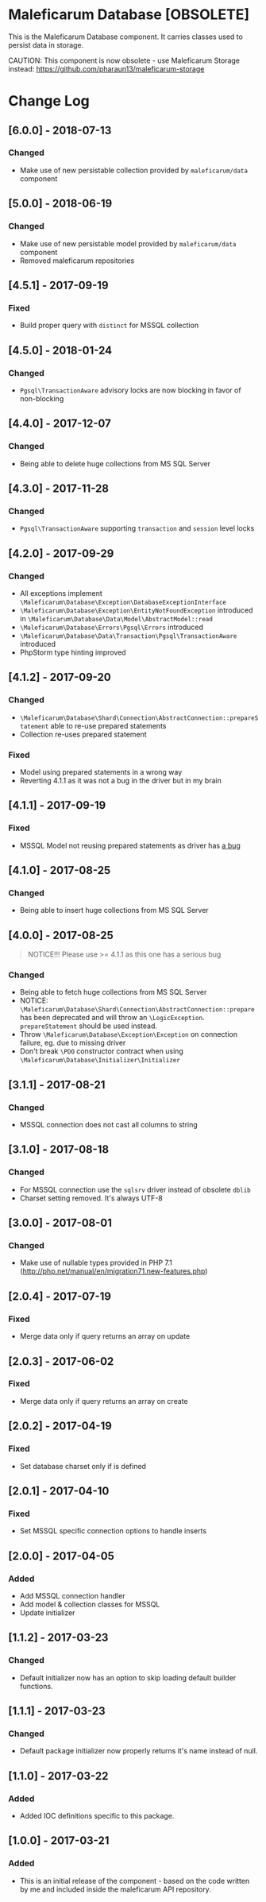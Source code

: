 # Maleficarum Database [OBSOLETE]

This is the Maleficarum Database component. It carries classes used to persist data in storage.

CAUTION: This component is now obsolete - use Maleficarum Storage instead: https://github.com/pharaun13/maleficarum-storage

# Change Log

## [6.0.0] - 2018-07-13
### Changed
- Make use of new persistable collection provided by `maleficarum/data` component

## [5.0.0] - 2018-06-19
### Changed
- Make use of new persistable model provided by `maleficarum/data` component
- Removed maleficarum repositories

## [4.5.1] - 2017-09-19
### Fixed
- Build proper query with `distinct` for MSSQL collection

## [4.5.0] - 2018-01-24
### Changed
- `Pgsql\TransactionAware` advisory locks are now blocking in favor of non-blocking

## [4.4.0] - 2017-12-07
### Changed
- Being able to delete huge collections from MS SQL Server

## [4.3.0] - 2017-11-28
### Changed
- `Pgsql\TransactionAware` supporting `transaction` and `session` level locks

## [4.2.0] - 2017-09-29
### Changed
- All exceptions implement `\Maleficarum\Database\Exception\DatabaseExceptionInterface`
- `\Maleficarum\Database\Exception\EntityNotFoundException` introduced in `\Maleficarum\Database\Data\Model\AbstractModel::read`
- `\Maleficarum\Database\Errors\Pgsql\Errors` introduced
- `\Maleficarum\Database\Data\Transaction\Pgsql\TransactionAware` introduced
- PhpStorm type hinting improved

## [4.1.2] - 2017-09-20
### Changed
- `\Maleficarum\Database\Shard\Connection\AbstractConnection::prepareStatement` able to re-use prepared statements
- Collection re-uses prepared statement
### Fixed
- Model using prepared statements in a wrong way
- Reverting 4.1.1 as it was not a bug in the driver but in my brain

## [4.1.1] - 2017-09-19
### Fixed
- MSSQL Model not reusing prepared statements as driver has [a bug](https://github.com/Microsoft/msphpsql/issues/60)  

## [4.1.0] - 2017-08-25
### Changed
- Being able to insert huge collections from MS SQL Server

## [4.0.0] - 2017-08-25
> NOTICE!!!
> Please use >= 4.1.1 as this one has a serious bug
### Changed
- Being able to fetch huge collections from MS SQL Server
- NOTICE: `\Maleficarum\Database\Shard\Connection\AbstractConnection::prepare` has been deprecated
    and will throw an `\LogicException`. 
    `prepareStatement` should be used instead.
- Throw `\Maleficarum\Database\Exception\Exception` on connection failure, eg. due to missing driver
- Don't break `\PDO` constructor contract when using `\Maleficarum\Database\Initializer\Initializer`

## [3.1.1] - 2017-08-21
### Changed
- MSSQL connection does not cast all columns to string

## [3.1.0] - 2017-08-18
### Changed
- For MSSQL connection use the `sqlsrv` driver instead of obsolete `dblib`
- Charset setting removed. It's always UTF-8

## [3.0.0] - 2017-08-01
### Changed
- Make use of nullable types provided in PHP 7.1 (http://php.net/manual/en/migration71.new-features.php)

## [2.0.4] - 2017-07-19
### Fixed
- Merge data only if query returns an array on update

## [2.0.3] - 2017-06-02
### Fixed
- Merge data only if query returns an array on create

## [2.0.2] - 2017-04-19
### Fixed
- Set database charset only if is defined

## [2.0.1] - 2017-04-10
### Fixed
- Set MSSQL specific connection options to handle inserts

## [2.0.0] - 2017-04-05
### Added
- Add MSSQL connection handler
- Add model & collection classes for MSSQL
- Update initializer

## [1.1.2] - 2017-03-23
### Changed
- Default initializer now has an option to skip loading default builder functions.

## [1.1.1] - 2017-03-23
### Changed
- Default package initializer now properly returns it's name instead of null.

## [1.1.0] - 2017-03-22
### Added
- Added IOC definitions specific to this package.

## [1.0.0] - 2017-03-21
### Added
- This is an initial release of the component - based on the code written by me and included inside the maleficarum API repository.
